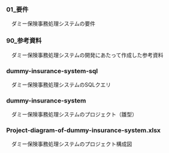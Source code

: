 ### 01_要件
　ダミー保険事務処理システムの要件

### 90_参考資料
　ダミー保険事務処理システムの開発にあたって作成した参考資料

### dummy-insurance-system-sql
　ダミー保険事務処理システムのSQLクエリ

### dummy-insurance-system
　ダミー保険事務処理システムのプロジェクト（雛型）

### Project-diagram-of-dummy-insurance-system.xlsx
　ダミー保険事務処理システムのプロジェクト構成図

